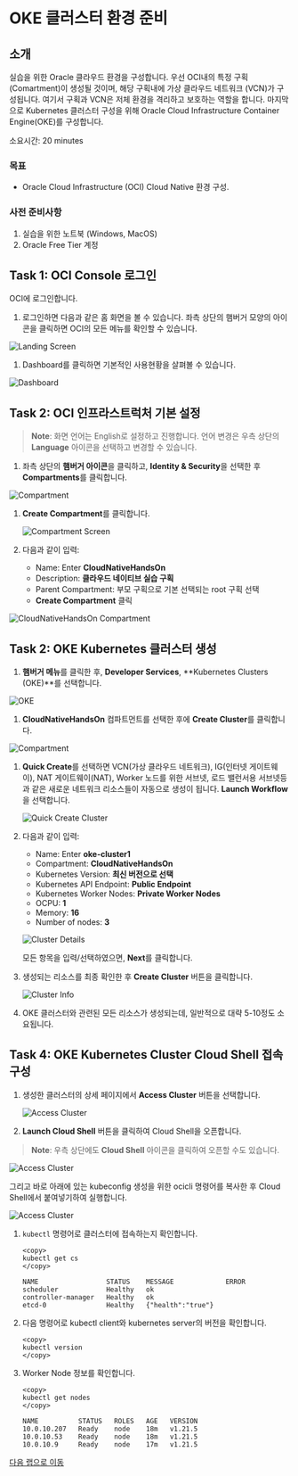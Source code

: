 # OKE 클러스터 환경 준비

## 소개

실습을 위한 Oracle 클라우드 환경을 구성합니다. 우선 OCI내의 특정 구획 (Comartment)이 생성될 것이며, 해당 구획내에 가상 클라우드 네트워크 (VCN)가 구성됩니다. 여기서 구획과 VCN은 저체 환경을 격리하고 보호하는 역할을 합니다. 마지막으로 Kubernetes 클러스터 구성을 위해 Oracle Cloud Infrastructure Container Engine(OKE)를 구성합니다.

소요시간: 20 minutes

### 목표

-  Oracle Cloud Infrastructure (OCI) Cloud Native 환경 구성.  

### 사전 준비사항

1. 실습을 위한 노트북 (Windows, MacOS)
1. Oracle Free Tier 계정

## Task 1: OCI Console 로그인

   OCI에 로그인합니다. 

1. 로그인하면 다음과 같은 홈 화면을 볼 수 있습니다. 좌측 상단의 햄버거 모양의 아이콘을 클릭하면 OCI의 모든 메뉴를 확인할 수 있습니다. 

  ![Landing Screen](images/landingScreen2-ko.png " ")

1. Dashboard를 클릭하면 기본적인 사용현황을 살펴볼 수 있습니다.

  ![Dashboard](images/landingScreen3-ko.png " ")

## Task 2: OCI 인프라스트럭처 기본 설정

> **Note**: 화면 언어는 English로 설정하고 진행합니다. 언어 변경은 우측 상단의 **Language** 아이콘을 선택하고 변경할 수 있습니다.

1. 좌측 상단의 **햄버거 아이콘**을 클릭하고, **Identity & Security**을 선택한 후 **Compartments**를 클릭합니다.

 ![Compartment](images/id-compartment.png " ")

1. **Create Compartment**를 클릭합니다.

   ![Compartment Screen](images/compartmentScreen.png " ")

1. 다음과 같이 입력:
      - Name: Enter **CloudNativeHandsOn**
      - Description: **클라우드 네이티브 실습 구획**
      - Parent Compartment: 부모 구획으로 기본 선택되는 root 구획 선택
      - **Create Compartment** 클릭

  ![CloudNativeHandsOn Compartment](images/compartment-create-ko.png " ")

## Task 2: OKE Kubernetes 클러스터 생성

1. **햄버거 메뉴**를 클릭한 후, **Developer Services**, **Kubernetes Clusters (OKE)**를 선택합니다.

 ![OKE](images/developer-OKE-ko.png " ")

1. **CloudNativeHandsOn** 컴파트먼트를 선택한 후에 **Create Cluster**를 클릭합니다. 

  ![Compartment](images/createCluster-ko.png " ")

1. **Quick Create**를 선택하면 VCN(가상 클라우드 네트워크), IG(인터넷 게이트웨이), NAT 게이트웨이(NAT), Worker 노드를 위한 서브넷, 로드 밸런서용 서브넷등과 같은 새로운 네트워크 리소스들이 자동으로 생성이 됩니다. **Launch Workflow**을 선택합니다.

   ![Quick Create Cluster](images/OKE-create-cluster-ko.png " ")

1. 다음과 같이 입력:
      - Name: Enter **oke-cluster1**
      - Compartment: **CloudNativeHandsOn**
      - Kubernetes Version: **최신 버전으로 선택**
      - Kubernetes API Endpoint: **Public Endpoint**
      - Kubernetes Worker Nodes: **Private Worker Nodes**
      - OCPU: **1**
      - Memory: **16**
      - Number of nodes: **3**

   ![Cluster Details](images/OKE-create-cluster-details-ko.png " ")

   모든 항목을 입력/선택하였으면, **Next**를 클릭합니다.

1. 생성되는 리소스를 최종 확인한 후 **Create Cluster** 버튼을 클릭합니다.

   ![Cluster Info](images/OKE-create-cluster-details-review-ko.png " ")

1. OKE 클러스터와 관련된 모든 리소스가 생성되는데, 일반적으로 대략 5-10정도 소요됩니다.

## Task 4: OKE Kubernetes Cluster Cloud Shell 접속 구성

1. 생성한 클러스터의 상세 페이지에서 **Access Cluster** 버튼을 선택합니다.

   ![Access Cluster](images/OKE-access-cluster-ko.png " ")

1. **Launch Cloud Shell** 버튼을 클릭하여 Cloud Shell을 오픈합니다.

> **Note**: 우측 상단에도 **Cloud Shell** 아이콘을 클릭하여 오픈할 수도 있습니다.

   ![Access Cluster](images/OKE-access-cluster-cli-ko.png " ")

 그리고 바로 아래에 있는 kubeconfig 생성을 위한 ocicli 명령어를 복사한 후 Cloud Shell에서 붙여넣기하여 실행합니다.

   ![Access Cluster](images/OKE-cloud-shell-create-kubeconfig-ko.png " ")

1. `kubectl` 명령어로 클러스터에 접속하는지 확인합니다.

    ````shell
    <copy>
    kubectl get cs
    </copy>
    ````

    ````shell
    NAME                 STATUS    MESSAGE             ERROR
   scheduler            Healthy   ok                  
   controller-manager   Healthy   ok                  
   etcd-0               Healthy   {"health":"true"}
    ````

1. 다음 명령어로 kubectl client와 kubernetes server의 버전을 확인합니다.

    ````shell
    <copy>
    kubectl version
    </copy>
    ````

1. Worker Node 정보를 확인합니다.

    ````shell
    <copy>
    kubectl get nodes
    </copy>
    ````

    ````shell
   NAME          STATUS   ROLES   AGE   VERSION
   10.0.10.207   Ready    node    18m   v1.21.5
   10.0.10.53    Ready    node    18m   v1.21.5
   10.0.10.9     Ready    node    17m   v1.21.5
    ````

[다음 랩으로 이동](#next)
